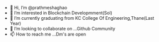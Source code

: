- 👋 Hi, I’m @prathmeshaghao
- 👀 I’m interested in Blockchain Developmment(Sol) 
- 🌱 I’m currently graduating from KC College Of Engineering,Thane(Last Year)
- 💞️ I’m looking to collaborate on ...Github Community 
- 📫 How to reach me ...Dm's are open 

<!---
prathmeshaghao/prathmeshaghao is a ✨ special ✨ repository because its `README.md` (this file) appears on your GitHub profile.
You can click the Preview link to take a look at your changes.
--->
